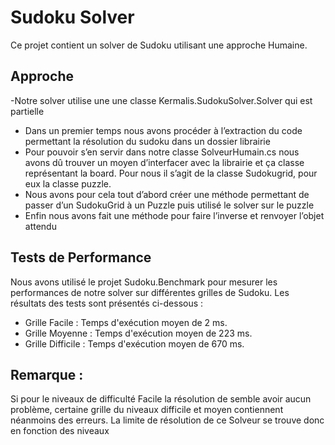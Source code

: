 # Sudoku Solver

Ce projet contient un solver de Sudoku utilisant une approche Humaine.

## Approche

-Notre solver utilise une une classe Kermalis.SudokuSolver.Solver qui est partielle
-	Dans un premier temps nous avons procéder à l’extraction du code permettant la résolution du sudoku dans un dossier librairie
-	Pour pouvoir s’en servir dans notre classe SolveurHumain.cs nous avons dû trouver un moyen d’interfacer avec la librairie et ça classe représentant la board. Pour nous il s’agit de la classe Sudokugrid, pour eux la classe puzzle.
-	Nous avons pour cela tout d’abord créer une méthode permettant de passer d’un SudokuGrid à un Puzzle puis utilisé le solver sur le puzzle
-	Enfin nous avons fait une méthode pour faire l’inverse et renvoyer l’objet attendu


## Tests de Performance

Nous avons utilisé le projet Sudoku.Benchmark pour mesurer les performances de notre solver sur différentes grilles de Sudoku. Les résultats des tests sont présentés ci-dessous :

- Grille Facile : Temps d'exécution moyen de 2 ms.
- Grille Moyenne : Temps d'exécution moyen de 223 ms.
- Grille Difficile : Temps d'exécution moyen de 670 ms.

## Remarque : 

Si pour le niveaux de difficulté Facile la résolution de semble avoir aucun problème, certaine grille du niveaux difficile et moyen contiennent néanmoins des erreurs. 
La limite de résolution de ce Solveur se trouve donc en fonction des niveaux